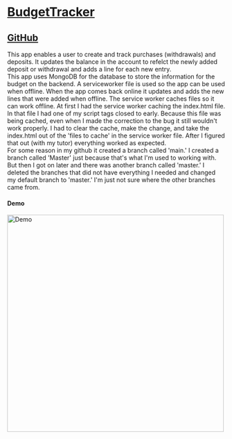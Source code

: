 # [BudgetTracker](https://lit-beach-20526.herokuapp.com/)
## [GitHub](https://github.com/dylandewey/BudgetTracker.git)
This app enables a user to create and track purchases (withdrawals) and deposits. It updates the balance in the account to refelct the newly added deposit or withdrawal and adds a line for each new entry.  
This app uses MongoDB for the database to store the information for the budget on the backend. A serviceworker file is used so the app can be used when offline.  When the app comes back online it updates and adds the new lines that were added when offline.  The service worker caches files so it can work offline.  At first I had the service worker caching the index.html file.  In that file I had one of my script tags closed to early.  Because this file was being cached, even when I made the correction to the bug it still wouldn't work properly.  I had to clear the cache, make the change, and take the index.html out of the 'files to cache' in the service worker file.  After I figured that out (with my tutor) everything worked as expected.  
For some reason in my github it created a branch called 'main.'  I created a branch called 'Master' just because that's what I'm used to working with.  But then I got on later and there was another branch called 'master.'  I deleted the branches that did not have everything I needed and changed my default branch to 'master.'  I'm just not sure where the other branches came from. 

#### Demo
<img alt="Demo" src="BudgetTracker.gif" width="500">

